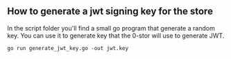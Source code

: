 ## How to generate a jwt signing key for the store

In the script folder you'll find a small go program that generate a random key. You can use it to generate key that the 0-stor will use to generate JWT.

```shell
go run generate_jwt_key.go -out jwt.key
```

